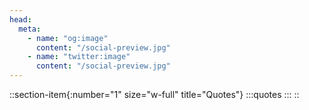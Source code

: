 ```yaml
---
head:
  meta:
    - name: "og:image"
      content: "/social-preview.jpg"
    - name: "twitter:image"
      content: "/social-preview.jpg"
---
```


::section-item{:number="1" size="w-full" title="Quotes"}
:::quotes
:::
::
